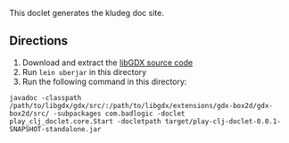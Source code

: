 This doclet generates the kludeg doc site.

## Directions

1. Download and extract the [libGDX source code](https://github.com/libgdx/libgdx/releases)
2. Run `lein uberjar` in this directory
3. Run the following command in this directory:

`javadoc -classpath /path/to/libgdx/gdx/src/:/path/to/libgdx/extensions/gdx-box2d/gdx-box2d/src/ -subpackages com.badlogic -doclet play_clj_doclet.core.Start -docletpath target/play-clj-doclet-0.0.1-SNAPSHOT-standalone.jar`
